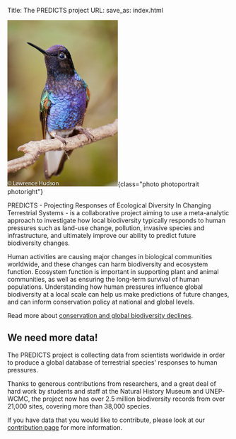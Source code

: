 Title: The PREDICTS project
URL:
save_as: index.html

![Photo of a hummingbird by Lawrence Hudson](/images/photos/lh1.jpg){class="photo photoportrait photoright"}

PREDICTS - Projecting Responses of Ecological Diversity In Changing
Terrestrial Systems - is a collaborative project aiming to use a meta-analytic
approach to investigate how local biodiversity typically responds to human
pressures such as land-use change, pollution, invasive species and
infrastructure, and ultimately improve our ability to predict future
biodiversity changes.

Human activities are causing major changes in biological communities worldwide,
and these changes can harm biodiversity and ecosystem function.
Ecosystem function is important in supporting plant and animal communities, as
well as ensuring the long-term survival of human populations. Understanding
how human pressures influence global biodiversity at a local scale can help
us make predictions of future changes, and can inform conservation policy at
national and global levels.

Read more about
[conservation and global biodiversity declines]({filename}/pages/background.md).

## We need more data!

The PREDICTS project is collecting data from scientists worldwide in order to
produce a global database of terrestrial species' responses to human pressures.

Thanks to generous contributions from researchers, and a great deal of hard work
by students and staff at the Natural History Museum and UNEP-WCMC, the project
now has over 2.5 million biodiversity records from over 21,000 sites, covering
more than 38,000 species.

If you have data that you would like to contribute, please look at our
[contribution page]({filename}/pages/contribute.md) for more information.
